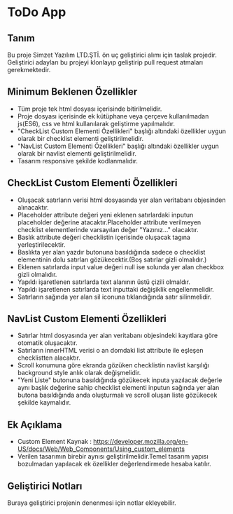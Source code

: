 # ToDo App

## Tanım

Bu proje Simzet Yazılım LTD.ŞTİ. ön uç geliştirici alımı için taslak projedir. Geliştirici adayları bu projeyi klonlayıp geliştirip pull request atmaları gerekmektedir.

## Minimum Beklenen Özellikler

- Tüm proje tek html dosyası içerisinde bitirilmelidir.
- Proje dosyası içerisinde ek kütüphane veya çerçeve kullanılmadan js(ES6), css ve html kullanılarak geliştirme yapılmalıdır.
- "CheckList Custom Elementi Özellikleri" başlığı altındaki özellikler uygun olarak bir checklist elementi geliştirilmelidir.
- "NavList Custom Elementi Özellikleri" başlığı altındaki özellikler uygun olarak bir navlist elementi geliştirilmelidir.
- Tasarım responsive şekilde kodlanmalıdır.

## CheckList Custom Elementi Özellikleri

- Oluşacak satırların verisi html dosyasında yer alan veritabanı objesinden alınacaktır.
- Placeholder attribute değeri yeni eklenen satırlardaki inputun placeholder değerine atacaktır.Placeholder attribute verilmeyen checklist elementlerinde varsayılan değer "Yazınız..." olacaktır.
- Baslık attribute değeri checklistin içerisinde oluşacak <baslik></baslik> tagına yerleştirilecektir.
- Baslıkta yer alan yazdır butonuna basıldığında sadece o checklist elementinin dolu satırları gözükecektir.(Boş satırlar gizli olmalıdır.)
- Eklenen satırlarda input value değeri null ise solunda yer alan checkbox gizli olmalıdır.
- Yapıldı işaretlenen satırlarda text alanının üstü çizili olmaldır.
- Yapıldı işaretlenen satırlarda text inputtaki değişiklik engellenmelidir.
- Satırların sağında yer alan sil iconuna tıklandığında satır silinmelidir.

## NavList Custom Elementi Özellikleri

- Satırlar html dosyasında yer alan veritabanı objesindeki kayıtlara göre otomatik oluşacaktır.
- Satırların innerHTML verisi o an domdaki list attribute ile eşleşen checklistten alacaktır.
- Scroll konumuna göre ekranda gözüken checklistin navlist karşılığı background style anlık olarak değişmelidir.
- "Yeni Liste" butonuna basıldığında gözükecek inputa yazılacak değerle aynı başlık değerine sahip checklist elementi inputun sağında yer alan butona basıldığında anda oluşturmalı ve scroll oluşan liste gözükecek şekilde kaymalıdır.


## Ek Açıklama
 
 - Custom Element Kaynak : https://developer.mozilla.org/en-US/docs/Web/Web_Components/Using_custom_elements
 - Verilen tasarımın birebir aynısı geliştirilmelidir.Temel tasarım yapısı bozulmadan yapılacak ek özellikler değerlendirmede hesaba katılır.

## Geliştirici Notları

Buraya geliştirici projenin denenmesi için notlar ekleyebilir.
